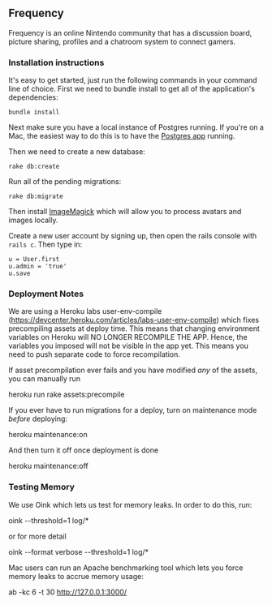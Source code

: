 ## Frequency

Frequency is an online Nintendo community that has a discussion board, picture sharing, profiles and a chatroom system to connect gamers.

### Installation instructions

It's easy to get started, just run the following commands in your command line of choice. First we need to bundle install to get all of the application's dependencies:

```
bundle install
```

Next make sure you have a local instance of Postgres running. If you're on a Mac, the easiest way to do this is to have the [Postgres app](http://postgresapp.com/) running.

Then we need to create a new database:

```
rake db:create
```

Run all of the pending migrations:

```
rake db:migrate
```


Then install [ImageMagick](http://www.imagemagick.org/script/binary-releases.php) which will allow you to process avatars and images locally.

Create a new user account by signing up, then open the rails console with `rails c`. Then type in:

```
u = User.first
u.admin = 'true'
u.save
```

### Deployment Notes

We are using a Heroku labs user-env-compile (https://devcenter.heroku.com/articles/labs-user-env-compile) which fixes precompiling assets at deploy time. This means that changing environment variables on Heroku will NO LONGER RECOMPILE THE APP. Hence, the variables you imposed will not be visible in the app yet. This means you need to push separate code to force recompilation.

If asset precompilation ever fails and you have modified *any* of the assets, you can manually run

 heroku run rake assets:precompile

If you ever have to run migrations for a deploy, turn on maintenance mode *before* deploying:

 heroku maintenance:on

And then turn it off once deployment is done

 heroku maintenance:off

### Testing Memory

We use Oink which lets us test for memory leaks. In order to do this, run:

 oink --threshold=1 log/*

or for more detail

 oink --format verbose  --threshold=1 log/*

Mac users can run an Apache benchmarking tool which lets you force memory leaks to accrue memory usage:

 ab -kc 6 -t 30  http://127.0.0.1:3000/